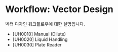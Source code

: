 # Workflow: Vector Design

벡터 디자인 워크플로우에 대한 설명입니다.

- [UH0010] Manual (Dilute)
- [UH0020] Liquid Handling
- [UH0030] Plate Reader
